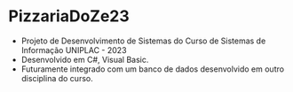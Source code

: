 # PizzariaDoZe23
- Projeto de Desenvolvimento de Sistemas  do Curso de Sistemas de Informação UNIPLAC - 2023
- Desenvolvido em C#, Visual Basic.
- Futuramente integrado com um banco de dados desenvolvido em outro disciplina do curso.
